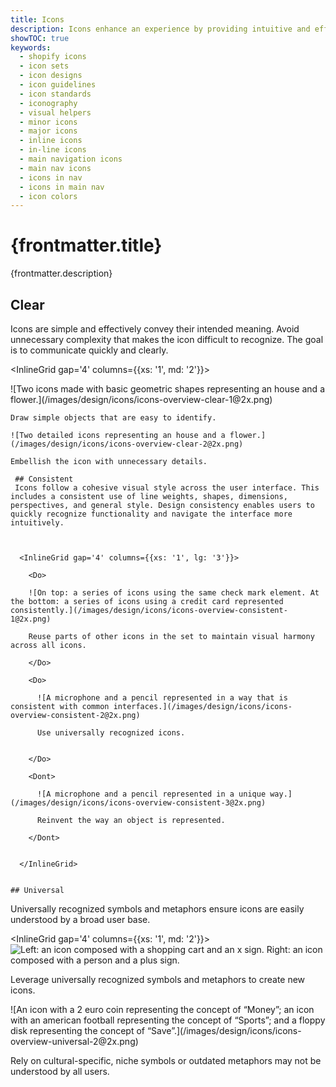 ```yaml
---
title: Icons
description: Icons enhance an experience by providing intuitive and efficient navigation, conveying information concisely, and making it more visually appealing.
showTOC: true
keywords:
  - shopify icons
  - icon sets
  - icon designs
  - icon guidelines
  - icon standards
  - iconography
  - visual helpers
  - minor icons
  - major icons
  - inline icons
  - in-line icons
  - main navigation icons
  - main nav icons
  - icons in nav
  - icons in main nav
  - icon colors
---
```


# {frontmatter.title}

<Lede>{frontmatter.description}</Lede>

<Subnav />

## Clear

Icons are simple and effectively convey their intended meaning. Avoid unnecessary complexity that makes the icon difficult to recognize. The goal is to communicate quickly and clearly.

<InlineGrid gap='4' columns={{xs: '1', md: '2'}}>

  <Do>
    ![Two icons made with basic geometric shapes representing an house and a flower.](/images/design/icons/icons-overview-clear-1@2x.png)

    Draw simple objects that are easy to identify.

  </Do>

  <Dont>

    ![Two detailed icons representing an house and a flower.](/images/design/icons/icons-overview-clear-2@2x.png)

    Embellish the icon with unnecessary details.

  </Dont>
</InlineGrid>

     ## Consistent
     Icons follow a cohesive visual style across the user interface. This includes a consistent use of line weights, shapes, dimensions, perspectives, and general style. Design consistency enables users to quickly recognize functionality and navigate the interface more intuitively.



      <InlineGrid gap='4' columns={{xs: '1', lg: '3'}}>

        <Do>

        ![On top: a series of icons using the same check mark element. At the bottom: a series of icons using a credit card represented consistently.](/images/design/icons/icons-overview-consistent-1@2x.png)

        Reuse parts of other icons in the set to maintain visual harmony across all icons.

        </Do>

        <Do>

          ![A microphone and a pencil represented in a way that is consistent with common interfaces.](/images/design/icons/icons-overview-consistent-2@2x.png)

          Use universally recognized icons.


        </Do>

        <Dont>

          ![A microphone and a pencil represented in a unique way.](/images/design/icons/icons-overview-consistent-3@2x.png)

          Reinvent the way an object is represented.

        </Dont>


      </InlineGrid>


    ## Universal

Universally recognized symbols and metaphors ensure icons are easily understood by a broad user base.

<InlineGrid gap='4' columns={{xs: '1', md: '2'}}>
  <Do>
    ![Left: an icon composed with a shopping cart and an x sign. Right: an icon composed with a person and a plus sign.](/images/design/icons/icons-overview-universal-1@2x.png)

Leverage universally recognized symbols and metaphors to create new icons.

  </Do>

  <Dont>
    ![An icon with a 2 euro coin representing the concept of “Money”; an icon with an american football representing the concept of “Sports”; and a floppy disk representing the concept of “Save”.](/images/design/icons/icons-overview-universal-2@2x.png)

Rely on cultural-specific, niche symbols or outdated metaphors may not be understood by all users.

  </Dont>
</InlineGrid>
